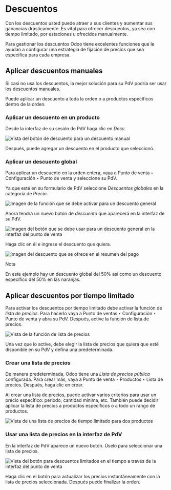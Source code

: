 # Descuentos

Con los descuentos usted puede atraer a sus clientes y aumentar sus ganancias
drásticamente. Es vital para ofrecer descuentos, ya sea con tiempo limitado,
por estaciones u ofrecidos manualmente.

Para gestionar los descuentos Odoo tiene excelentes funciones que le ayudan a
configurar una estrategia de fijación de precios que sea específica para cada
empresa.

## Aplicar descuentos manuales

Si casi no usa los descuentos, la mejor solución para su PdV podría ser usar
los descuentos manuales.

Puede aplicar un descuento a toda la orden o a productos específicos dentro de
la orden.

### Aplicar un descuento en un producto

Desde la interfaz de su sesión de PdV haga clic en _Desc._

![Vista del botón de descuento para un descuento
manual](../../../../_images/discounts_01.png)

Después, puede agregar un descuento en el producto que seleccionó.

### Aplicar un descuento global

Para aplicar un descuento en la orden entera, vaya a Punto de venta ‣
Configuración ‣ Punto de venta y seleccione su PdV.

Ya que esté en su formulario de PdV seleccione _Descuentos globales_ en la
categoría de _Precio_.

![Imagen de la función que se debe activar para un descuento
general](../../../../_images/discounts_02.png)

Ahora tendrá un nuevo botón de _descuento_ que aparecerá en la interfaz de su
PdV.

![Imagen del botón que se debe usar para un descuento general en la interfaz
del punto de venta](../../../../_images/discounts_03.png)

Haga clic en él e ingrese el descuento que quiera.

![Imagen del descuento que se ofrece en el resumen del
pago](../../../../_images/discounts_04.png)

Nota

En este ejemplo hay un descuento global del 50% así como un descuento
específico del 50% en las naranjas.

## Aplicar descuentos por tiempo limitado

Para activar los descuentos por tiempo limitado debe activar la función de
_lista de precios_. Para hacerlo vaya a Punto de ventas ‣ Configuración ‣
Punto de venta y abra su PdV. Después, active la función de lista de precios.

![Vista de la función de lista de
precios](../../../../_images/discounts_05.png)

Una vez que lo active, debe elegir la lista de precios que quiera que esté
disponible en su PdV y defina una predeterminada.

### Crear una lista de precios

De manera predeterminada, Odoo tiene una _Lista de precios pública_
configurada. Para crear más, vaya a Punto de venta ‣ Productos ‣ Lista de
precios. Después, haga clic en crear.

Al crear una lista de precios, puede activar varios criterios para usar un
precio específico: periodo, cantidad mínima, etc. También puede decidir
aplicar la lista de precios a productos específicos o a todo un rango de
productos.

![Vista de una lista de precios de tiempo limitado para dos
productos](../../../../_images/discounts_06.png)

### Usar una lista de precios en la interfaz de PdV

En la interfaz de PdV aparece un nuevo botón. Úselo para seleccionar una lista
de precios.

![Vista del botón para descuentos limitados en el tiempo a través de la
interfaz del punto de venta](../../../../_images/discounts_07.png)

Haga clic en el botón para actualizar los precios instantáneamente con la
lista de precios seleccionada. Después puede finalizar la orden.

